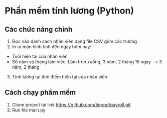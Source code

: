 # Phần mềm tính lương (Python)

## Các chức năng chính
1. Đọc vào danh sách nhân viên dạng file CSV gồm các trường
2. In ra màn hình tính đến ngày hôm nay:
  - Tuổi hiện tại của nhân viên
  - Số năm và tháng làm việc. Làm tròn xuống, 3 năm, 2 tháng 15 ngày --> 3 năm, 2 tháng
3. Tính lương tại thời điểm hiện tại của nhân viên
## Cách chạy phầm mềm
1. Clone project tại link https://github.com/tiepnd/payroll.git
2. Run file main.py
